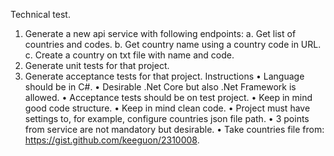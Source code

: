 ﻿Technical test.
1. Generate a new api service with following endpoints:
a. Get list of countries and codes.
b. Get country name using a country code in URL.
c. Create a country on txt file with name and code.
2. Generate unit tests for that project.
3. Generate acceptance tests for that project.
Instructions
• Language should be in C#.
• Desirable .Net Core but also .Net Framework is allowed.
• Acceptance tests should be on test project.
• Keep in mind good code structure.
• Keep in mind clean code.
• Project must have settings to, for example, configure countries json file path.
• 3 points from service are not mandatory but desirable.
• Take countries file from: https://gist.github.com/keeguon/2310008.